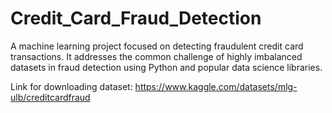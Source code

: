 # Credit_Card_Fraud_Detection
A machine learning project focused on detecting fraudulent credit card transactions. It addresses the common challenge of highly imbalanced datasets in fraud detection using Python and popular data science libraries.

Link for downloading dataset: https://www.kaggle.com/datasets/mlg-ulb/creditcardfraud
